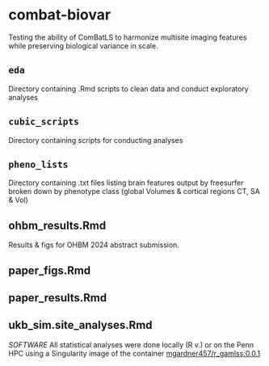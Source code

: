 # combat-biovar

Testing the ability of ComBatLS to harmonize multisite imaging features while preserving biological variance in scale. 

## `eda`
Directory containing .Rmd scripts to clean data and conduct exploratory analyses

## `cubic_scripts`
Directory containing scripts for conducting analyses

## `pheno_lists`
Directory containing .txt files listing brain features output by freesurfer broken down by phenotype class (global Volumes & cortical regions CT, SA & Vol)

## ohbm_results.Rmd
Results & figs for OHBM 2024 abstract submission.

## paper_figs.Rmd

## paper_results.Rmd

## ukb_sim.site_analyses.Rmd

*SOFTWARE*
All statistical analyses were done locally (R v.) or on the Penn HPC using a Singularity image of the container [mgardner457/r_gamlss:0.0.1](https://hub.docker.com/layers/mgardner457/r_gamlss/0.0.1/images/sha256-c3f3ea6c8bf8e84a467a4fea839dd23ab19a822ab3b3a814c8052d3fd0ecccf2?context=repo)